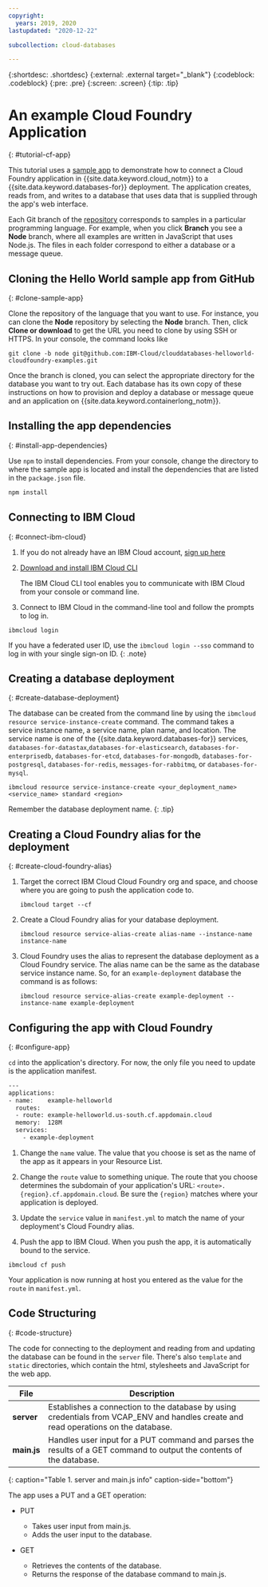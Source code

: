 ```yaml
---
copyright:
  years: 2019, 2020
lastupdated: "2020-12-22"

subcollection: cloud-databases

---
```


{:shortdesc: .shortdesc}
{:external: .external target="_blank"}
{:codeblock: .codeblock}
{:pre: .pre}
{:screen: .screen}
{:tip: .tip}


# An example Cloud Foundry Application
{: #tutorial-cf-app}

This tutorial uses a [sample app](https://github.com/IBM-Cloud/clouddatabases-helloworld-cloudfoundry-examples) to demonstrate how to connect a Cloud Foundry application in {{site.data.keyword.cloud_notm}} to a {{site.data.keyword.databases-for}} deployment. The application creates, reads from, and writes to a database that uses data that is supplied through the app's web interface.

Each Git branch of the [repository](https://github.com/IBM-Cloud/clouddatabases-helloworld-cloudfoundry-examples) corresponds to samples in a particular programming language. For example, when you click **Branch** you see a **Node** branch, where all examples are written in JavaScript that uses Node.js. The files in each folder correspond to either a database or a message queue. 

## Cloning the Hello World sample app from GitHub
{: #clone-sample-app}

Clone the repository of the language that you want to use. For instance, you can clone the **Node** repository by selecting the **Node** branch. Then, click **Clone or download** to get the URL you need to clone by using SSH or HTTPS. In your console, the command looks like

```shell
git clone -b node git@github.com:IBM-Cloud/clouddatabases-helloworld-cloudfoundry-examples.git
```

Once the branch is cloned, you can select the appropriate directory for the database you want to try out. Each database has its own copy of these instructions on how to provision and deploy a database or message queue and an application on {{site.data.keyword.containerlong_notm}}.

## Installing the app dependencies
{: #install-app-dependencies}

Use `npm` to install dependencies. From your console, change the directory to where the sample app is located and install the dependencies that are listed in the `package.json` file.
```bash
npm install
```

## Connecting to IBM Cloud
{: #connect-ibm-cloud}

1. If you do not already have an IBM Cloud account, [sign up here](https://cloud.ibm.com/registration/)

2. [Download and install IBM Cloud CLI](/docs/cli?topic=cli-install-ibmcloud-cli)

   The IBM Cloud CLI tool enables you to communicate with IBM Cloud from your console or command line.

3. Connect to IBM Cloud in the command-line tool and follow the prompts to log in.

```shell
ibmcloud login
```

If you have a federated user ID, use the `ibmcloud login --sso` command to log in with your single sign-on ID. 
{: .note}

## Creating a database deployment
{: #create-database-deployment}

The database can be created from the command line by using the `ibmcloud resource service-instance-create` command. The command takes a service instance name, a service name, plan name, and location. The service name is one of the {{site.data.keyword.databases-for}} services, `databases-for-datastax`,`databases-for-elasticsearch`, `databases-for-enterprisedb`, `databases-for-etcd`, `databases-for-mongodb`, `databases-for-postgresql`, `databases-for-redis`, `messages-for-rabbitmq`, or `databases-for-mysql`.
```shell
ibmcloud resource service-instance-create <your_deployment_name> <service_name> standard <region>
```

Remember the database deployment name.
{: .tip}

## Creating a Cloud Foundry alias for the deployment
{: #create-cloud-foundry-alias}

1. Target the correct IBM Cloud Cloud Foundry org and space, and choose where you are going to push the application code to.
   ```shell
   ibmcloud target --cf
   ```

2. Create a Cloud Foundry alias for your database deployment.
   ```shell
   ibmcloud resource service-alias-create alias-name --instance-name instance-name
   ```

3. Cloud Foundry uses the alias to represent the database deployment as a Cloud Foundry service. The alias name can be the same as the database service instance name. So, for an   `example-deployment` database the command is as follows:
   ```shell
   ibmcloud resource service-alias-create example-deployment --instance-name example-deployment
   ```

## Configuring the app with Cloud Foundry
{: #configure-app}

`cd` into the application's directory.  For now, the only file you need to update is the application manifest.
```bash
---
applications:
- name:    example-helloworld
  routes:
  - route: example-helloworld.us-south.cf.appdomain.cloud
  memory:  128M
  services:
    - example-deployment
```

1. Change the `name` value. The value that you choose is set as the name of the app as it appears in your Resource List. 

2. Change the `route` value to something unique. The route that you choose determines the subdomain of your application's URL:  `<route>.{region}.cf.appdomain.cloud`. Be sure the `{region}` matches where your application is deployed.

3. Update the `service` value in `manifest.yml` to match the name of your deployment's Cloud Foundry alias.

4. Push the app to IBM Cloud. When you push the app, it is automatically bound to the service.

```shell
ibmcloud cf push
```
Your application is now running at host you entered as the value for the `route` in `manifest.yml`.

## Code Structuring
{: #code-structure}

The code for connecting to the deployment and reading from and updating the database can be found in the `server` file. There's also `template` and `static` directories, which contain the html, stylesheets and JavaScript for the web app.

| File | Description |
| ---- | ----------- |
|**server**|Establishes a connection to the database by using credentials from VCAP_ENV and handles create and read operations on the database. |
|**main.js**|Handles user input for a PUT command and parses the results of a GET command to output the contents of the database.|
{: caption="Table 1. server and main.js info" caption-side="bottom"}

The app uses a PUT and a GET operation:

- PUT
   - Takes user input from main.js.
   - Adds the user input to the database.

- GET
   - Retrieves the contents of the database.
   - Returns the response of the database command to main.js.
